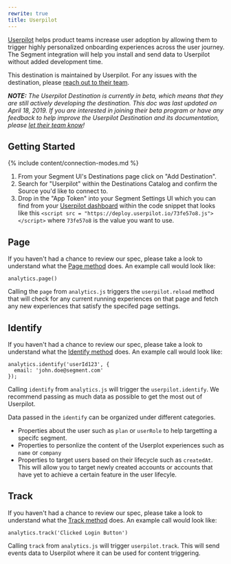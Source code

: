 ```yaml
---
rewrite: true
title: Userpilot
---
```

[Userpilot](https://userpilot.com/?utm_source=segmentio&utm_medium=docs&utm_campaign=partners) helps product teams increase user adoption by allowing them to trigger highly personalized onboarding experiences across the user journey. The Segment integration will help you install and send data to Userpilot without added development time.

This destination is maintained by Userpilot. For any issues with the destination, please [reach out to their team](mailto:support@userpilot.io).

_**NOTE:** The Userpilot Destination is currently in beta, which means that they are still actively developing the destination. This doc was last updated on April 18, 2019. If you are interested in joining their beta program or have any feedback to help improve the Userpilot Destination and its documentation, please [let  their team know](mailto:support@userpilot.io)!_


## Getting Started

{% include content/connection-modes.md %}

1. From your Segment UI's Destinations page click on "Add Destination".
2. Search for "Userpilot" within the Destinations Catalog and confirm the Source you'd like to connect to.
3. Drop in the "App Token" into your Segment Settings UI which you can find from your [Userpilot dashboard](https://app.userpilot.io/settings/setup) within the code snippet that looks like this `<script src = "https://deploy.userpilot.io/73fe57o8.js"></script>` where `73fe57o8` is the value you want to use.

## Page
If you haven't had a chance to review our spec, please take a look to understand what the [Page method](https://segment.com/docs/connections/spec/page/) does. An example call would look like:

```
analytics.page()
```

Calling the `page` from `analytics.js` triggers the `userpilot.reload` method that will check for any current running experiences on that page and fetch any new experiences that satisfy the specifed page settings.

## Identify

If you haven't had a chance to review our spec, please take a look to understand what the [Identify method](https://segment.com/docs/connections/spec/identify/) does. An example call would look like:

```
analytics.identify('userId123', {
  email: 'john.doe@segment.com'
});
```

Calling `identify` from `analytics.js` will trigger the `userpilot.identify`. We recommend passing as much data as possible to get the most out of Userpilot.

Data passed in the `identify` can be organized under different categories.
* Properties about the user such as `plan` or `userRole` to help targetting a specifc segment.
* Properties to personlize the content of the Userplot experiences such as `name` or `company`
* Properties to target users based on their lifecycle such as `createdAt`. This will allow you to target newly created accounts or accounts that have yet to achieve a certain feature in the user lifecyle.


## Track

If you haven't had a chance to review our spec, please take a look to understand what the [Track method](https://segment.com/docs/connections/spec/track/) does. An example call would look like:

```
analytics.track('Clicked Login Button')
```

Calling `track` from `analytics.js` will trigger `userpilot.track`. This will send events data to Userpilot where it can be used for content triggering.
